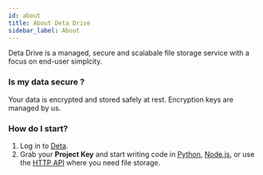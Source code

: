 ```yaml
---
id: about
title: About Deta Drive
sidebar_label: About
---
```


Deta Drive is a managed, secure and scalabale file storage service with a focus on end-user simplcity.

### Is my data secure ? 

Your data is encrypted and stored safely at rest. Encryption keys are managed by us. 

### How do I start? 

1. Log in to [Deta](https://web.deta.sh).
2. Grab your **Project Key** and start writing code in [Python](sdk.md), [Node.js](sdk.md), or use the [HTTP API](HTTP.md) where you need file storage.
